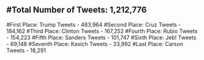 #Total Number of Tweets: 1,212,776 
---
#First Place: Trump Tweets - 483,964
#Second Place: Cruz Tweets - 184,162
#Third Place: Clinton Tweets - 167,252
#Fourth Place: Rubio Tweets - 154,223
#Fifth Place: Sanders Tweets - 101,747
#Sixth Place: Jeb! Tweets - 69,148
#Seventh Place: Kasich Tweets - 33,992
#Last Place: Carson Tweets - 18,291
